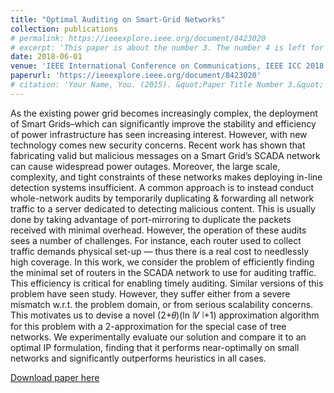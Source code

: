 ```yaml
---
title: "Optimal Auditing on Smart-Grid Networks"
collection: publications
# permalink: https://ieeexplore.ieee.org/document/8423020
# excerpt: 'This paper is about the number 3. The number 4 is left for future work.'
date: 2018-06-01
venue: 'IEEE International Conference on Communications, IEEE ICC 2018'
paperurl: 'https://ieeexplore.ieee.org/document/8423020'
# citation: 'Your Name, You. (2015). &quot;Paper Title Number 3.&quot; <i>Journal 1</i>. 1(3).'
---
```

As the existing power grid becomes increasingly complex, the deployment of Smart Grids–which can significantly improve the stability and efficiency of power infrastructure has seen increasing interest. However, with new technology comes new security concerns. Recent work has shown that fabricating valid but malicious messages on a Smart Grid’s SCADA network can cause widespread power outages. Moreover, the large scale, complexity, and tight constraints of these networks makes deploying in-line detection systems insufficient. A common approach is to instead conduct whole-network
audits by temporarily duplicating & forwarding all network traffic to a server dedicated to detecting malicious content. This is usually done by taking advantage of port-mirroring to duplicate the packets received with minimal overhead. However, the operation of these audits sees a number of challenges. For instance, each router used to collect traffic demands physical set-up — thus there is a real cost to needlessly high coverage. In this work, we consider the problem of efficiently finding the minimal set of routers in the SCADA network to use for auditing traffic. This efficiency is critical for enabling timely auditing. Similar versions of this problem have seen study. However, they suffer either from a severe mismatch w.r.t. the problem domain, or from serious scalability concerns. This motivates us to devise a novel (2+𝜃)(ln ∣𝑉 ∣+1) approximation algorithm for this problem with a 2-approximation for the special case of tree networks. We experimentally evaluate our solution and compare it to an optimal IP formulation, finding that it performs near-optimally on small networks and significantly outperforms heuristics in all cases.

[Download paper here](https://ieeexplore.ieee.org/document/8423020)